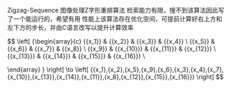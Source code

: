 Zigzag-Sequence
图像处理Z字形重排算法
检索能力有限，搜不到该算法因此写了一个能运行的，希望有用
性能上该算法存在优化空间，可提前计算好右上方和左下方的步长，并由C语言改写以提升计算效率

$$
\left[ {\begin{array}{c}
   {{x_1}} & {{x_2}} & {{x_3}} & {{x_4}}  \\ 
   {{x_5}} & {{x_6}} & {{x_7}} & {{x_8}}  \\ 
   {{x_9}} & {{x_{10}}} & {{x_{11}}} & {{x_{12}}}  \\ 
   {{x_{13}}} & {{x_{14}}} & {{x_{15}}} & {{x_{16}}}  \\ 

 \end{array} } \right] \to \left[ {{x_1},{x_2},{x_5},{x_9},{x_6},{x_3},{x_4},{x_7},{x_{10}},{x_{13}},{x_{14}},{x_{11}},{x_8},{x_{12}},{x_{15}},{x_{16}}} \right]
 $$
